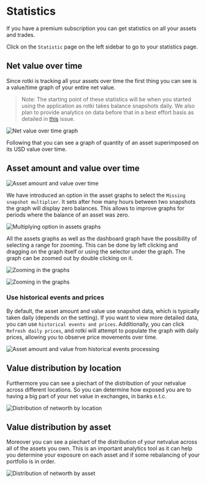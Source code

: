 # Statistics

If you have a premium subscription you can get statistics on all your assets and trades.

Click on the `Statistic` page on the left sidebar to go to your statistics page.

## Net value over time

Since rotki is tracking all your assets over time the first thing you can see is a value/time graph of your entire net value.

> Note: The starting point of these statistics will be when you started using the application as rotki takes balance snapshots daily. We also plan to provide analytics on data before that in a best effort basis as detailed in [this](https://github.com/rotki/rotki/issues/1379) issue.

![Net value over time graph](/images/sc_stats_netvalue.png)

Following that you can see a graph of quantity of an asset superimposed on its USD value over time.

## Asset amount and value over time

![Asset amount and value over time](/images/sc_stats_asset_amount_value.png)

We have introduced an option in the asset graphs to select the `Missing snapshot multiplier`. It sets after how many hours between two snapshots the graph will display zero balances. This allows to improve graphs for periods where the balance of an asset was zero.

![Multiplying option in assets graphs](/images/statistics_multipliying_option.png)

All the assets graphs as well as the dashboard graph have the possibility of selecting a range for zooming. This can be done by left clicking and dragging on the graph itself or using the selector under the graph. The graph can be zoomed out by double clicking on it.

![Zooming in the graphs](/images/zooming_in_graph.png)

![Zooming in the graphs](/images/zooming_in_graph_statistics.png)

### Use historical events and prices

By default, the asset amount and value use snapshot data, which is typically taken daily (depends on the setting). If you want to view more detailed data, you can use `historical events and prices`. Additionally, you can click `Refresh daily prices`, and rotki will attempt to populate the graph with daily prices, allowing you to observe price movements over time.

![Asset amount and value from historical events processing](/images/asset_amount_and_value_from_historical.png)

## Value distribution by location

Furthermore you can see a piechart of the distribution of your netvalue across different locations. So you can determine how exposed you are to having a big part of your net value in exchanges, in banks e.t.c.

![Distribution of networth by location](/images/sc_stats_distribution_location.png)

## Value distribution by asset

Moreover you can see a piechart of the distribution of your netvalue across all of the assets you own. This is an important analytics tool as it can help you determine your exposure on each asset and if some rebalancing of your portfolio is in order.

![Distribution of networth by asset](/images/sc_stats_distribution_asset.png)
